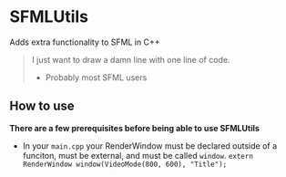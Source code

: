 # SFMLUtils
Adds extra functionality to SFML in C++

> I just want to draw a damn line with one line of code.
> - Probably most SFML users


## How to use
**There are a few prerequisites before being able to use SFMLUtils**
 - In your `main.cpp` your RenderWindow must be declared outside of a funciton, must be external, and must be called `window`.
 `extern RenderWindow window(VideoMode(800, 600), "Title");`
